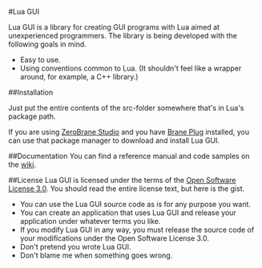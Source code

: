 #Lua GUI

Lua GUI is a library for creating GUI programs with Lua aimed at unexperienced programmers. The library is being developed with the following goals in mind.

* Easy to use.
* Using conventions common to Lua. (It shouldn't feel like a wrapper around, for example, a C++ library.)

##Installation

Just put the entire contents of the src-folder somewhere that's in Lua's package path.

If you are using [ZeroBrane Studio](http://studio.zerobrane.com/) and you have [Brane Plug](https://github.com/williamwilling/braneplug) installed, you can use that package manager to download and install Lua GUI.

##Documentation
You can find a reference manual and code samples on the [wiki](https://github.com/williamwilling/luagui/wiki).

##License
Lua GUI is licensed under the terms of the [Open Software License 3.0](http://opensource.org/licenses/OSL-3.0). You should read the entire license text, but here is the gist.

* You can use the Lua GUI source code as is for any purpose you want.
* You can create an application that uses Lua GUI and release your application under whatever terms you like.
* If you modify Lua GUI in any way, you must release the source code of your modifications under the Open Software License 3.0.
* Don't pretend you wrote Lua GUI.
* Don't blame me when something goes wrong.